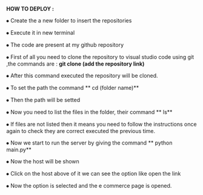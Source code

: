 **HOW TO DEPLOY :**


⦁     Create the a new folder to insert the repositories


⦁	Execute it in new terminal


⦁	The code are present at my github repository


⦁	First of all you need to clone the repository to visual studio code using git ,the commands are :
       **git clone (add the repository link)**

       
⦁	After this command executed the repository will be cloned.


⦁	To set the path the command 
                  ** cd (folder name)**

                  
⦁	Then the path will be setted 


⦁	Now you need to list the files in the folder, their command
                  **  ls**
                  
⦁	If files  are not listed then it means you need to follow the instructions once again to check they are correct executed the previous time.

⦁	Now we start to run the server  by giving the command 
                   ** python main.py**
                   
⦁	Now the host will be shown

⦁	Click on the host above of it we can  see the option like open the link

⦁	Now the option is selected and  the e commerce page is opened. 
